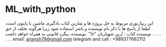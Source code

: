 # ML_with_python
این ریپازتوری مربوط به حل پروژه ها و تمارین کتاب یادگیری ماشین با پایتون است، لطفا از پاسخ ها با ذکر نام نویسنده و ناشر استفاده شود زیرا هرگونه تخلف از حق نویسنده، پیگرد قانونی به همراه خواهد داشت.
"\n"
نویسنده کتاب : آرین شهبازیان
.
.
.
.
.
.
.
email: ariansh79@gmail.com
telegram and call : +989377662112
